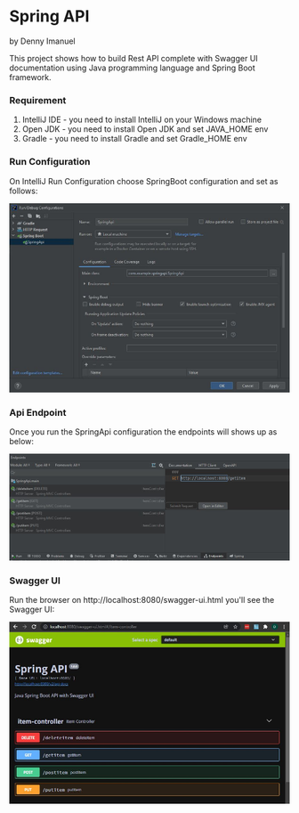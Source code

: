 # Spring API
by Denny Imanuel

This project shows how to build Rest API complete with Swagger UI documentation using Java programming language and Spring Boot framework.

### Requirement

1. IntelliJ IDE - you need to install IntelliJ on your Windows machine
3. Open JDK - you need to install Open JDK and set JAVA_HOME env
4. Gradle - you need to install Gradle and set Gradle_HOME env

### Run Configuration

On IntelliJ Run Configuration choose SpringBoot configuration and set as follows:

![](jpg/config.jpg)

### Api Endpoint

Once you run the SpringApi configuration the endpoints will shows up as below:

![](jpg/endpoint.jpg)

### Swagger UI

Run the browser on http://localhost:8080/swagger-ui.html you'll see the Swagger UI:

![](jpg/swagger.jpg)
